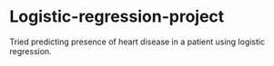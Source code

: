 # Logistic-regression-project
Tried predicting presence of heart disease in a patient using logistic regression.

